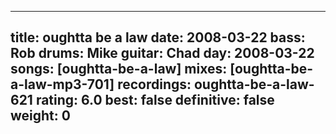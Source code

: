 
---
title: oughtta be a law
date: 2008-03-22
bass:	Rob
drums:	Mike
guitar:	Chad
day: 2008-03-22
songs: [oughtta-be-a-law]
mixes: [oughtta-be-a-law-mp3-701]
recordings: oughtta-be-a-law-621
rating: 6.0
best: false
definitive: false
weight: 0
---
